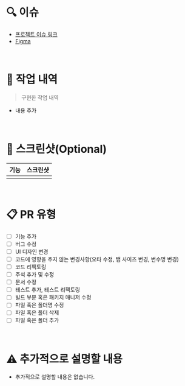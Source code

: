 # 🔍 이슈

- [프로젝트 이슈 링크]()
- [Figma]()

<br>

# 📕 작업 내역

> 구현한 작업 내역
- 내용 추가

<br>

# 📸 스크린샷(Optional)

|기능|스크린샷|
|---|---|
|||

<br>

# 📋 PR 유형
- [ ] 기능 추가
- [ ] 버그 수정
- [ ] UI 디자인 변경
- [ ] 코드에 영향을 주지 않는 변경사항(오타 수정, 탭 사이즈 변경, 변수명 변경)
- [ ] 코드 리팩토링
- [ ] 주석 추가 및 수정
- [ ] 문서 수정
- [ ] 테스트 추가, 테스트 리팩토링
- [ ] 빌드 부분 혹은 패키지 매니저 수정
- [ ] 파일 혹은 폴더명 수정
- [ ] 파일 혹은 폴더 삭제
- [ ] 파일 혹은 폴더 추가

<br>

# ⚠️ 추가적으로 설명할 내용
- 추가적으로 설명할 내용은 없습니다.
